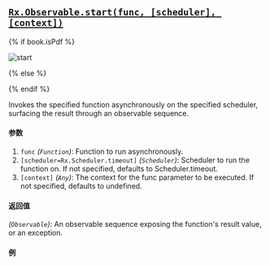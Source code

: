 ## [`Rx.Observable.start(func, [scheduler], [context])`](https://github.com/Reactive-Extensions/RxJS/blob/master/src/core/linq/observable/start.js)

{% if book.isPdf %}

![start](http://reactivex.io/documentation/operators/images/start.png)

{% else %}



{% endif %}

Invokes the specified function asynchronously on the specified scheduler, surfacing the result through an observable sequence.

#### 参数
1. `func` *(`Function`)*: Function to run asynchronously.
2. `[scheduler=Rx.Scheduler.timeout]` *(`Scheduler`)*: Scheduler to run the function on. If not specified, defaults to Scheduler.timeout.
3. `[context]` *(`Any`)*: The context for the func parameter to be executed.  If not specified, defaults to undefined.

#### 返回值
*(`Observable`)*: An observable sequence exposing the function's result value, or an exception.

#### 例

[](http://jsbin.com/xitili/1/embed?js,console)
